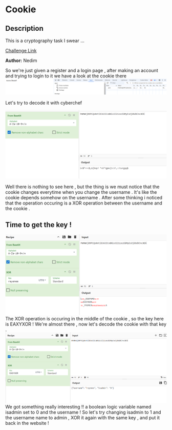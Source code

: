 # Cookie




## Description

This is a cryptography task I swear ...

[Challenge Link](http://cookie.dh.securinets.tn/register)

**Author:** Nedim

So we're just given a register and a login page , after making an account and trying to login to it we have a look at the cookie there 
![Access Denied](https://github.com/Rayene9052/darkest-hour-ctf-writeups/blob/f2eb0f11601b7020b20fd99b0ce2c9d9fa6510d6/assets/access_denied.PNG)

Let's try to decode it with cyberchef 

![CyberChef](https://github.com/Rayene9052/darkest-hour-ctf-writeups/blob/85a46dda1a84350f59b4d8014549512e3478425c/assets/cookie1.PNG)

Well there is nothing to see here , but the thing is  we must notice that the cookie changes everytime when you change the username . It's like  the cookie  depends  somehow on  the username . After some thinking i noticed that the operation occuring is a XOR operation between the username and the cookie . 
## Time to get the key ! 
![CyberChef2](https://github.com/Rayene9052/darkest-hour-ctf-writeups/blob/5af6dd064b9ed26347d057877af1dd39b915f42c/assets/cookie2.PNG)
The XOR operation is occuring in the middle of the cookie , so the key here is EAXYXOR ! We're almost there , now let's decode the cookie with that key .
![CyberChef3](https://github.com/Rayene9052/darkest-hour-ctf-writeups/blob/9dd1d2eaaed74c2a8378883344893292f4f5eea8/assets/cookie3.PNG)
We got something really interesting !! a boolean logic variable named isadmin set to 0 and the username ! So let's try changing isadmin to 1 and the username name to admin , XOR it again with the same key , and put it back in the website !
